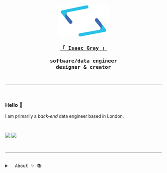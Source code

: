 <h3 align="center">
<a href="https://isaacgray.xyz/" target="_blank" >
<img href="https://isaacgray.xyz/" src="Logo.png" height="100"/>
</a>
	<br/>
	<br />
	<samp>
			<a href="https://isaacgray.xyz/" target="_blank" >
			「 Isaac Gray 」
			</a>
			<br/>
			<br/>
			software/data engineer <br/>
			designer & creator
	</samp>
</h3>

<br />

---

<br />

<h3>Hello 👋</h3>

I am primarily a *back-end* data engineer based in London.

<br />

<a href="https://www.linkedin.com/in/isaacgray1/"><img src="https://img.shields.io/badge/LinkedIn-26C1E7?style=for-the-badge&logo=linkedin&logoColor=black" /></a>&nbsp;<a href="https://isaacgray.xyz"><img src="https://img.shields.io/badge/isaacgray.xyz-26C1E7?style=for-the-badge&logo=About.me&logoColor=black" /></a>

<br />

---

<br />
<details><summary><samp>&nbsp;&nbsp;About ✨ 📚</samp> </summary>
<br />
	
```json
{
	"age": 25,
	"education": [
		"Bachelor of Computer Science",
		"Bachelor of Computer Engineering (Honours)"
	],
	"experience": [
		"HelloFresh Sydney": "Software Engineer",
		"HelloFresh London": "Data Engineer"
	],
	"interests": [
		"music", "running", "traveling",
		"reading", "writing"
	]
}
```
	
</details>


<br />
<!-- <details><summary><samp>&nbsp;&nbsp;Knowledge & Skills ✨ 🔨</samp> </summary>
<br />

📖&nbsp; **Languages**
<br />

<img src="https://img.shields.io/badge/Python-black?style=for-the-badge&logo=python&logoColor=white" />&nbsp;<img src="https://img.shields.io/badge/TypeScript-black?style=for-the-badge&logo=typescript&logoColor=26C1E7"/>

<img src="https://img.shields.io/badge/C-black?style=for-the-badge&logo=c&logoColor=white" />&nbsp;<img src="https://img.shields.io/badge/C%2B%2B-black?style=for-the-badge&logo=c%2B%2B&logoColor=26C1E7" />&nbsp;<img src="https://img.shields.io/badge/Java-black?style=for-the-badge&logo=java&logoColor=white" />&nbsp;<img src="https://img.shields.io/badge/Bash-black?style=for-the-badge&logo=GNU%20Bash&logoColor=26C1E7" />

<br />

📚&nbsp; **Frameworks**
<br />

<img src="https://img.shields.io/badge/React-black?style=for-the-badge&logo=react&logoColor=26C1E7" />&nbsp;<img src="https://img.shields.io/badge/Gatsby-black?style=for-the-badge&logo=gatsby&logoColor=white" />&nbsp;<img src="https://img.shields.io/badge/fastapi-black?style=for-the-badge&logo=FASTAPI&logoColor=26C1E7" />

<img src="https://img.shields.io/badge/pytest-black?style=for-the-badge&logo=pytest&logoColor=white" />&nbsp;<img src="https://img.shields.io/badge/Sass-black?style=for-the-badge&logo=sass&logoColor=26C1E7" />&nbsp;<img src="https://img.shields.io/badge/styled_components-black?style=for-the-badge&logo=styled-components&logoColor=white" />
<img src="https://img.shields.io/badge/Selenium-black?style=for-the-badge&logo=Selenium&logoColor=26C1E7" />

<br />

💾&nbsp; **Data Store**
<br />

<img src="https://img.shields.io/badge/PostgreSQL-black?style=for-the-badge&logo=postgresql&logoColor=white" />&nbsp;<img src="https://img.shields.io/badge/peewee_ORM-black?style=for-the-badge&logo=pypi&logoColor=26C1E7" />


<img src="https://img.shields.io/badge/MySQL-black?style=for-the-badge&logo=mysql&logoColor=26C1E7" />&nbsp;<img src="https://img.shields.io/badge/MongoDB-black?style=for-the-badge&logo=mongodb&logoColor=white" />&nbsp;<img src="https://img.shields.io/badge/firebase-black?style=for-the-badge&logo=firebase&logoColor=26C1E7" />

<br />

⚙️&nbsp; **Technologies**
<br />

<img src="https://img.shields.io/badge/Amazon_AWS-black?style=for-the-badge&logo=amazonaws&logoColor=26C1E7" />&nbsp;<img src="https://img.shields.io/badge/GitHub_Actions-black?style=for-the-badge&logo=github-actions&logoColor=white" />

<img src="https://img.shields.io/badge/Terraform-black?style=for-the-badge&logo=terraform&logoColor=white" />&nbsp;<img src="https://img.shields.io/badge/kubernetes-black.svg?&style=for-the-badge&logo=kubernetes&logoColor=26C1E7" />&nbsp;<img src="https://img.shields.io/badge/Docker-black?style=for-the-badge&logo=docker&logoColor=white" />

<img src="https://img.shields.io/badge/GraphQl-black?style=for-the-badge&logo=graphql&logoColor=26C1E7" />&nbsp;<img src="https://img.shields.io/badge/Sentry-black?style=for-the-badge&logo=Sentry&logoColor=#white" />&nbsp;<img src="https://img.shields.io/badge/Apache_Kafka-black?style=for-the-badge&logo=apache-kafka&logoColor=white" />

<img src="https://img.shields.io/badge/Postman-black?style=for-the-badge&logo=Postman&logoColor=white" />&nbsp;<img src="https://img.shields.io/badge/GIT-black?style=for-the-badge&logo=git&logoColor=26C1E7" />

<br/>

💽&nbsp; **Hardware**
<br />

<img src="https://img.shields.io/badge/Arduino-black?style=for-the-badge&logo=Arduino&logoColor=26C1E7" />&nbsp;<img src="https://img.shields.io/badge/Raspberry%20Pi-black?style=for-the-badge&logo=Raspberry%20Pi&logoColor=white" />

<br />

📝&nbsp; **UI & UX Design**
<br />

<img src="https://img.shields.io/badge/Figma-black?style=for-the-badge&logo=figma&logoColor=white" />&nbsp;<img src="https://img.shields.io/badge/Canva-black.svg?&style=for-the-badge&logo=Canva&logoColor=26C1E7" />&nbsp;<img src="https://img.shields.io/badge/XD-black?style=for-the-badge&logo=Adobe%20XD&logoColor=white" />

<img src="https://img.shields.io/badge/Photoshop-black?style=for-the-badge&logo=Adobe%20Photoshop&logoColor=26C1E7" />&nbsp;<img src="https://img.shields.io/badge/Illustrator-black?style=for-the-badge&logo=adobe%20illustrator&logoColor=white" />

<br />

</details>
<br />


<details>
<summary>
<samp>&nbsp;&nbsp;Tools of the Trade ✨ 🛠️</samp>
</summary>
<br />

**Terminal**&nbsp;&nbsp;&nbsp;&nbsp;&nbsp;
<img align="center" src="https://img.shields.io/badge/iTerm2-000000?style=for-the-badge&logo=iterm2&logoColor=white" />
<br />
<br />

**OS**
&nbsp;&nbsp;&nbsp;&nbsp;&nbsp;&nbsp;&nbsp;&nbsp;&nbsp;&nbsp;&nbsp;&nbsp;&nbsp;&nbsp;
<img align="center" src="https://img.shields.io/badge/Linux-black?style=for-the-badge&logo=linux&logoColor=26C1E7"/>&nbsp;<img align="center" src="https://img.shields.io/badge/mac%20os-000000?style=for-the-badge&logo=apple&logoColor=white" />
<br />
<br />

**Browser**&nbsp;&nbsp;&nbsp;&nbsp;&nbsp;
<img align="center" src="https://img.shields.io/badge/Firefox-black?style=for-the-badge&logo=Firefox-Browser&logoColor=white"/>
<img align="center" src="https://img.shields.io/badge/Chrome-black?style=for-the-badge&logo=Google-chrome&logoColor=26C1E7">
<br />
<br />

**IDE**&nbsp;&nbsp;&nbsp;&nbsp;&nbsp;&nbsp;&nbsp;&nbsp;&nbsp;&nbsp;&nbsp;&nbsp;&nbsp;&nbsp;
<img align="center" src="https://img.shields.io/badge/VS_code-black?style=for-the-badge&logo=visual%20studio%20code&logoColor=26C1E7" />
<img align="center" src="https://img.shields.io/badge/PyCharm-000000.svg?&style=for-the-badge&logo=PyCharm&logoColor=white" />
<br />
<br />

**Notes**&nbsp;&nbsp;&nbsp;&nbsp;&nbsp;&nbsp;&nbsp;&nbsp;&nbsp;
<img align="center" src="https://img.shields.io/badge/Notion-000000?style=for-the-badge&logo=notion&logoColor=white" />
<img align="center" src="https://img.shields.io/badge/Obsidian-black?style=for-the-badge&logo=Obsidian&logoColor=26C1E7" />
<br />
<br />

**Text Proc.**&nbsp;&nbsp;
<img align="center" src="https://img.shields.io/badge/Markdown-000000?style=for-the-badge&logo=markdown&logoColor=26C1E7" />
<img align="center" src="https://img.shields.io/badge/LaTeX-black?style=for-the-badge&logo=LaTeX&logoColor=white" />
<br />
<br />
</details>

<br />

---

<br />
-->

<!-- <img align="right" src="https://api.visitorbadge.io/api/visitors?path=https%3A%2F%2Fgithub.com%2FI-Gray&label=Github%20Profile%20Visitors&countColor=%2326c1e7&style=flat" /> -->
